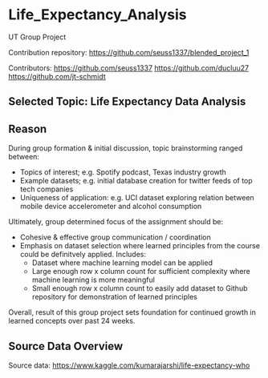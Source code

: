 # Life_Expectancy_Analysis
UT Group Project 

Contribution repository:  https://github.com/seuss1337/blended_project_1

Contributors:
https://github.com/seuss1337
https://github.com/ducluu27
https://github.com/jt-schmidt

## Selected Topic: Life Expectancy Data Analysis

## Reason
During group formation & initial discussion, topic brainstorming ranged between:
* Topics of interest; e.g. Spotify podcast, Texas industry growth
* Example datasets; e.g. initial database creation for twitter feeds of top tech companies
* Uniqueness of application: e.g. UCI dataset exploring relation between mobile device accelerometer and alcohol consumption

Ultimately, group determined focus of the assignment should be:
* Cohesive & effective group communication / coordination
* Emphasis on dataset selection where learned principles from the course could be definitvely applied.  Includes:
  * Dataset where machine learning model can be applied
  * Large enough row x column count for sufficient complexity where machine learning is more meaningful
  * Small enough row x column count to easily add dataset to Github repository for demonstration of learned principles

Overall, result of this group project sets foundation for continued growth in learned concepts over past 24 weeks.

## Source Data Overview

Source data:  https://www.kaggle.com/kumarajarshi/life-expectancy-who



